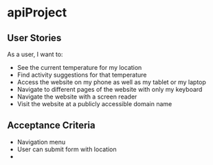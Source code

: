 # apiProject

## User Stories
As a user, I want to:
* See the current temperature for my location
* Find activity suggestions for that temperature
* Access the website on my phone as well as my tablet or my laptop
* Navigate to different pages of the website with only my keyboard
* Navigate the website with a screen reader
* Visit the website at a publicly accessible domain name

## Acceptance Criteria
* Navigation menu
* User can submit form with location
* 
